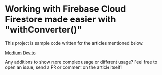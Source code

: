 
# Working with Firebase Cloud Firestore made easier with "withConverter()"

This project is sample code written for the articles mentioned below.

[Medium](https://chinmaykabi.medium.com/working-with-firebase-cloud-firestore-made-easier-with-withconverter-in-flutter-1d736f396650)
[Dev.to](https://dev.to/chinmaykb/working-with-firebase-database-made-easier-with-withconverter-473n)

Any additions to show more complex usage or different usage? Feel free to open an issue, send a PR or comment on the article itself!